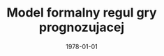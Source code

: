 ---
# Documentation: https://wowchemy.com/docs/managing-content/

title: Model formalny regul gry prognozujacej
subtitle: ''
summary: ''
authors:
- markowska-kaczmar
tags: []
categories: []
date: '1978-01-01'
lastmod: 2022-10-07T04:56:02Z
featured: false
draft: false

# Featured image
# To use, add an image named `featured.jpg/png` to your page's folder.
# Focal points: Smart, Center, TopLeft, Top, TopRight, Left, Right, BottomLeft, Bottom, BottomRight.
image:
  caption: ''
  focal_point: ''
  preview_only: false

# Projects (optional).
#   Associate this post with one or more of your projects.
#   Simply enter your project's folder or file name without extension.
#   E.g. `projects = ["internal-project"]` references `content/project/deep-learning/index.md`.
#   Otherwise, set `projects = []`.
projects: []
publishDate: '2022-10-07T04:56:01.920072Z'
publication_types:
- '4'
abstract: ''
publication: ''
---